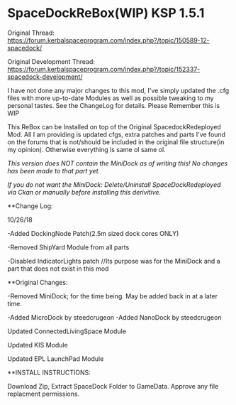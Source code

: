 # SpaceDockReBox(WIP) KSP 1.5.1

Original Thread: https://forum.kerbalspaceprogram.com/index.php?/topic/150589-12-spacedock/

Original Development Thread: https://forum.kerbalspaceprogram.com/index.php?/topic/152337-spacedock-development/

I have not done any major changes to this mod, I've simply updated the .cfg files with more up-to-date Modules as well as possible tweaking to my personal tastes. See the ChangeLog for details. Please Remember this is WIP

This ReBox can be Installed on top of the Original SpacedockRedeployed Mod. All I am providing is updated cfgs, extra patches and parts I've found on the forums that is not/should be included in the original file structure(in my opinion). Otherwise everything is same ol same ol.

*This version does NOT contain the MiniDock as of writing this! No changes has been made to that part yet.*

*If you do not want the MiniDock: Delete/Uninstall SpaceDockRedeployed via Ckan or manually before installing this derivitive.*

**Change Log:

10/26/18

-Added DockingNode Patch(2.5m sized dock cores ONLY)

-Removed ShipYard Module from all parts

-Disabled IndicatorLights patch //Its purpose was for the MiniDock and a part that does not exist in this mod

**Original Changes:

-Removed MiniDock; for the time being. May be added back in at a later time.

-Added MicroDock by steedcrugeon
-Added NanoDock by steedcrugeon

Updated ConnectedLivingSpace Module

Updated KIS Module

Updated EPL LaunchPad Module


**INSTALL INSTRUCTIONS:

Download Zip, Extract SpaceDock Folder to GameData. Approve any file replacment permissions.

